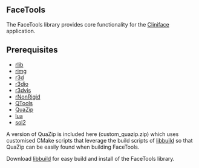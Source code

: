 ## FaceTools

The FaceTools library provides core functionality for the [Cliniface](../../../cliniface/) application.

## Prerequisites
- [rlib](https://github.com/richeytastic/rlib)
- [rimg](https://github.com/richeytastic/rimg)
- [r3d](https://github.com/richeytastic/r3d)
- [r3dio](https://github.com/richeytastic/r3dio)
- [r3dvis](https://github.com/richeytastic/r3dvis)
- [rNonRigid](https://github.com/richeytastic/rNonRigid)
- [QTools](https://github.com/richeytastic/qtools)
- [QuaZip](https://github.com/stachenov/quazip)
- [lua](https://www.lua.org)
- [sol2](https://github.com/ThePhD/sol2)

A version of QuaZip is included here (custom_quazip.zip) which uses customised CMake
scripts that leverage the build scripts of [libbuild](https://github.com/richeytastic/libbuild)
so that QuaZip can be easily found when building FaceTools.

Download [libbuild](https://github.com/richeytastic/libbuild) for easy build and install of the FaceTools library.
